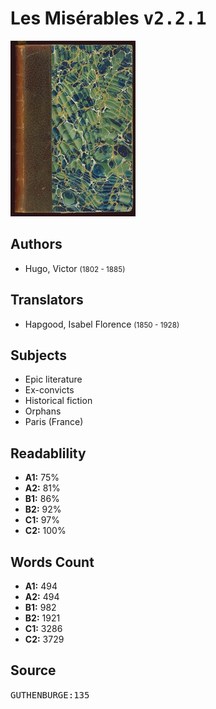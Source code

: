# Les Misérables <kbd>v2.2.1</kbd>

![](./cover.medium.jpg "")

## Authors


 - Hugo, Victor <small>(1802 - 1885)</small>

## Translators


 - Hapgood, Isabel Florence <small>(1850 - 1928)</small>

## Subjects


 - Epic literature
 - Ex-convicts
 - Historical fiction
 - Orphans
 - Paris (France)

## Readablility


 - **A1:** 75%
 - **A2:** 81%
 - **B1:** 86%
 - **B2:** 92%
 - **C1:** 97%
 - **C2:** 100%

## Words Count


 - **A1:** 494
 - **A2:** 494
 - **B1:** 982
 - **B2:** 1921
 - **C1:** 3286
 - **C2:** 3729

## Source


<kbd>GUTHENBURGE:135</kbd>

